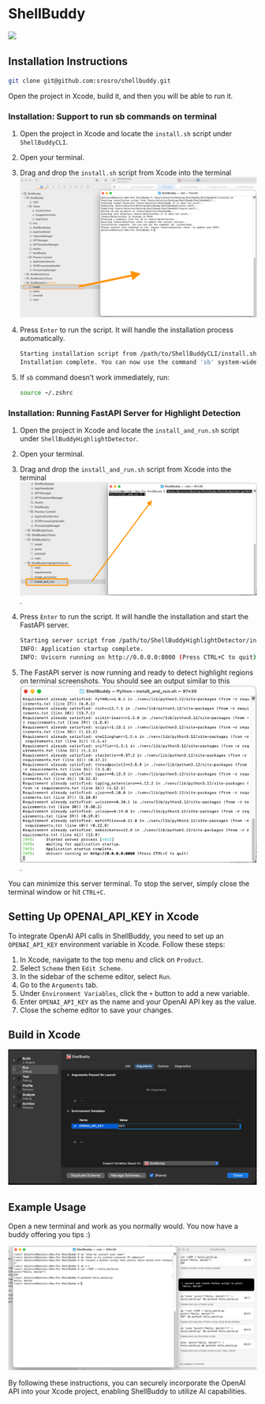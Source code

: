 # ShellBuddy
<img src="https://github.com/srosro/shellbuddy/assets/95421/697e8c2f-95cd-4379-b02c-fa9d406243ff" width="300">

## Installation Instructions
```bash
git clone git@github.com:srosro/shellbuddy.git
```

Open the project in Xcode, build it, and then you will be able to run it.

### Installation: Support to run sb commands on terminal
1. Open the project in Xcode and locate the `install.sh` script under `ShellBuddyCLI`.
2. Open your terminal.
3. Drag and drop the `install.sh` script from Xcode into the terminal ![Asking Questions](examples/install_cli.png)
4. Press `Enter` to run the script. It will handle the installation process automatically.

   ```sh
   Starting installation script from /path/to/ShellBuddyCLI/install.sh...
   Installation complete. You can now use the command 'sb' system-wide.
   ```

5. If `sb` command doesn’t work immediately, run:
   ```sh
   source ~/.zshrc
   ```

### Installation: Running FastAPI Server for Highlight Detection
1. Open the project in Xcode and locate the `install_and_run.sh` script under `ShellBuddyHighlightDetector`.
2. Open your terminal.
3. Drag and drop the `install_and_run.sh` script from Xcode into the terminal ![Executing Script](examples/fastapi/install.png).
4. Press `Enter` to run the script. It will handle the installation and start the FastAPI server.

   ```sh
   Starting server script from /path/to/ShellBuddyHighlightDetector/install_and_run.sh...
   INFO: Application startup complete.
   INFO: Uvicorn running on http://0.0.0.0:8000 (Press CTRL+C to quit)
   ```

5. The FastAPI server is now running and ready to detect highlight regions on terminal screenshots. You should see an output similar to this ![Live Server](examples/fastapi/running.png).

You can minimize this server terminal. To stop the server, simply close the terminal window or hit `CTRL+C`.


## Setting Up OPENAI_API_KEY in Xcode
To integrate OpenAI API calls in ShellBuddy, you need to set up an `OPENAI_API_KEY` environment variable in Xcode. Follow these steps:

1. In Xcode, navigate to the top menu and click on `Product`.
2. Select `Scheme` then `Edit Scheme`.
3. In the sidebar of the scheme editor, select `Run`.
4. Go to the `Arguments` tab.
5. Under `Environment Variables`, click the `+` button to add a new variable.
6. Enter `OPENAI_API_KEY` as the name and your OpenAI API key as the value.
7. Close the scheme editor to save your changes.

## Build in Xcode
![Setting Up OPENAI_API_KEY](examples/openai_key_setup.png)


## Example Usage
Open a new terminal and work as you normally would. You now have a buddy offering you tips :)

![Asking Questions](examples/asking_questions.png)

By following these instructions, you can securely incorporate the OpenAI API into your Xcode project, enabling ShellBuddy to utilize AI capabilities.